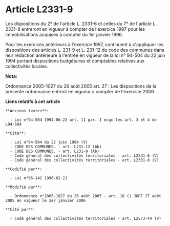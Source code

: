 # Article L2331-9

Les dispositions du 2° de l'article L. 2331-6 et celles du 7° de l'article L. 2331-8 entreront en vigueur à compter de
l'exercice 1997 pour les immobilisations acquises à compter du 1er janvier 1996. 

Pour les exercices antérieurs à l'exercice 1997, continuent à s'appliquer les dispositions des articles L. 231-9 et L. 231-12
du code des communes dans leur rédaction antérieure à l'entrée en vigueur de la loi n° 94-504 du 22 juin 1994 portant
dispositions budgétaires et comptables relatives aux collectivités locales.

**Nota:**

Ordonnance 2005-1027 du 26 août 2005 art. 27 : Les dispositions de la présente ordonnance entrent en vigueur à compter de
l'exercice 2006.

**Liens relatifs à cet article**

	**Anciens textes**:

	  - Loi n°94-504 1994-06-22 art. 11 par. I ecqc les art. 3 et 4 de L94-504

	**Cite**:

	  - Loi n°94-504 du 22 juin 1994 (V)
	  - CODE DES COMMUNES. - art. L231-12 (Ab)
	  - CODE DES COMMUNES. - art. L231-9 (Ab)
	  - Code général des collectivités territoriales - art. L2331-6 (V)
	  - Code général des collectivités territoriales - art. L2331-8 (V)

	**Codifié par**:

	  - Loi n°96-142 1996-02-21

	**Modifié par**:

	  - Ordonnance n°2005-1027 du 26 août 2005 - art. 16 () JORF 27 août 2005 en vigueur le 1er janvier 2006

	**Cité par**:

	  - Code général des collectivités territoriales - art. L2573-44 (V)
